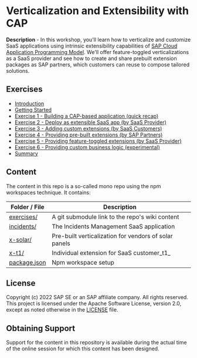 # Verticalization and Extensibility with CAP

**Description** - In this workshop, you'll learn how to verticalize and customize SaaS applications using intrinsic extensibility capabilities of [SAP Cloud Application Programming Model](https://cap.cloud.sap).
We'll offer feature-toggled verticalizations as a SaaS provider and see how to create and share prebuilt extension packages as SAP partners, which customers can reuse to compose tailored solutions.

## Exercises

- [Introduction](https://github.com/cap-js/extensibility-sample/wiki)
- [Getting Started](https://github.com/cap-js/extensibility-sample/wiki/0.-Getting-Started)
- [Exercise 1 - Building a CAP-based application (quick recap)](https://github.com/cap-js/extensibility-sample/wiki/1.-Build-a-CAP-Application)
- [Exercise 2 - Deploy as extensible SaaS app (by SaaS Provider)](https://github.com/cap-js/extensibility-sample/wiki/2.-Deploy-as-SaaS.md2.-Deploy-as-SaaS)
- [Exercise 3 - Adding custom extensions (by SaaS Customers)](https://github.com/cap-js/extensibility-sample/wiki/3.-Custom-Extensions)
- [Exercise 4 - Providing pre-built extensions  (by SAP Partners)](https://github.com/cap-js/extensibility-sample/wiki/4.-Pre-built-Extensions)
- [Exercise 5 - Providing feature-toggled extensions (by SaaS Provider)](https://github.com/cap-js/extensibility-sample/wiki/5.-Feature-Toggled-Extensions)
- [Exercise 6 - Providing custom business logic (experimental)](https://github.com/cap-js/extensibility-sample/wiki/6.-Sandboxed-Logic)
- [Summary](https://github.com/cap-js/extensibility-sample/wiki/7.-Summary)

## Content

The content in this repo is a so-called mono repo using the npm workspaces technique.
It contains:

| Folder / File             | Description                                           |
| ------------------------- | ----------------------------------------------------- |
| [exercises/](wiki/)          | A git submodule link to the repo's wiki content       |
| [incidents/](incidents/)     | The Incidents Management SaaS application             |
| [x-solar/](x-solar/)         | Pre-built verticalization for vendors of solar panels |
| [x-t1/](t1x/)                | Individual extension for SaaS customer_t1_            |
| [package.json](package.json) | Npm workspace setup                                   |

## License

Copyright (c) 2022 SAP SE or an SAP affiliate company. All rights reserved.
This project is licensed under the Apache Software License, version 2.0, except as
noted otherwise in the [LICENSE](LICENSE) file.

## Obtaining Support

Support for the content in this repository is available during the actual time of
the online session for which this content has been designed.

